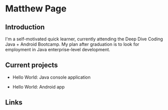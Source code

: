 # Matthew Page

## Introduction

 I'm a self-motivated quick learner, currently attending the Deep Dive Coding 
 Java + Android Bootcamp. My plan after graduation is to look for employment 
 in Java enterprise-level development.

## Current projects

 * Hello World: Java console application
      
 * Hello World: Android app

## Links